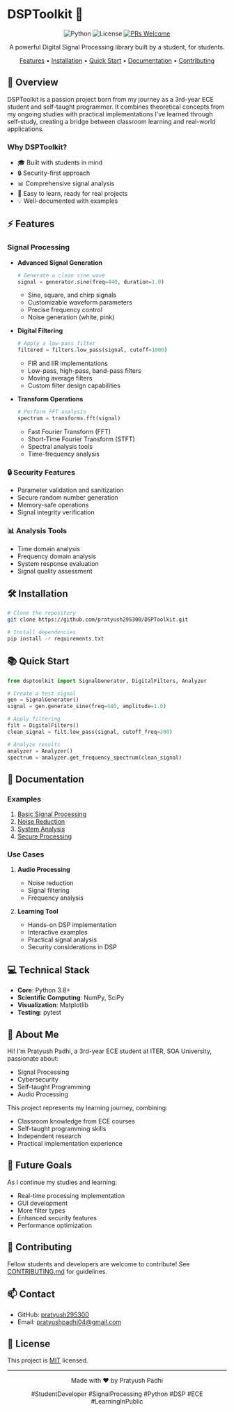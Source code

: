 # DSPToolkit 🎯

<div align="center">

![Python](https://img.shields.io/badge/python-3.8+-blue.svg)
![License](https://img.shields.io/badge/license-MIT-green.svg)
[![PRs Welcome](https://img.shields.io/badge/PRs-welcome-brightgreen.svg)](CONTRIBUTING.md)

A powerful Digital Signal Processing library built by a student, for students.

[Features](#features) •
[Installation](#installation) •
[Quick Start](#quick-start) •
[Documentation](#documentation) •
[Contributing](#contributing)

</div>

## 🌟 Overview

DSPToolkit is a passion project born from my journey as a 3rd-year ECE student and self-taught programmer. It combines theoretical concepts from my ongoing studies with practical implementations I've learned through self-study, creating a bridge between classroom learning and real-world applications.

### Why DSPToolkit?
- 🎓 Built with students in mind
- 🔒 Security-first approach
- 📊 Comprehensive signal analysis
- 🚀 Easy to learn, ready for real projects
- 💡 Well-documented with examples

## ⚡ Features

### Signal Processing
- **Advanced Signal Generation**
  ```python
  # Generate a clean sine wave
  signal = generator.sine(freq=440, duration=1.0)
  ```
  - Sine, square, and chirp signals
  - Customizable waveform parameters
  - Precise frequency control
  - Noise generation (white, pink)

- **Digital Filtering**
  ```python
  # Apply a low-pass filter
  filtered = filters.low_pass(signal, cutoff=1000)
  ```
  - FIR and IIR implementations
  - Low-pass, high-pass, band-pass filters
  - Moving average filters
  - Custom filter design capabilities

- **Transform Operations**
  ```python
  # Perform FFT analysis
  spectrum = transforms.fft(signal)
  ```
  - Fast Fourier Transform (FFT)
  - Short-Time Fourier Transform (STFT)
  - Spectral analysis tools
  - Time-frequency analysis

### 🔒 Security Features
- Parameter validation and sanitization
- Secure random number generation
- Memory-safe operations
- Signal integrity verification

### 📊 Analysis Tools
- Time domain analysis
- Frequency domain analysis
- System response evaluation
- Signal quality assessment

## 🛠 Installation

```bash
# Clone the repository
git clone https://github.com/pratyush295300/DSPToolkit.git

# Install dependencies
pip install -r requirements.txt
```

## 📚 Quick Start

```python
from dsptoolkit import SignalGenerator, DigitalFilters, Analyzer

# Create a test signal
gen = SignalGenerator()
signal = gen.generate_sine(freq=440, amplitude=1.0)

# Apply filtering
filt = DigitalFilters()
clean_signal = filt.low_pass(signal, cutoff_freq=200)

# Analyze results
analyzer = Analyzer()
spectrum = analyzer.get_frequency_spectrum(clean_signal)
```

## 📖 Documentation

### Examples
1. [Basic Signal Processing](examples/basic_signal_processing.py)
2. [Noise Reduction](examples/noise_reduction.py)
3. [System Analysis](examples/system_analysis.py)
4. [Secure Processing](examples/secure_signal_processing.py)

### Use Cases
1. **Audio Processing**
   - Noise reduction
   - Signal filtering
   - Frequency analysis

2. **Learning Tool**
   - Hands-on DSP implementation
   - Interactive examples
   - Practical signal analysis
   - Security considerations in DSP

## 💻 Technical Stack
- **Core**: Python 3.8+
- **Scientific Computing**: NumPy, SciPy
- **Visualization**: Matplotlib
- **Testing**: pytest

## 👤 About Me
Hi! I'm Pratyush Padhi, a 3rd-year ECE student at ITER, SOA University, passionate about:
- Signal Processing
- Cybersecurity
- Self-taught Programming
- Audio Processing

This project represents my learning journey, combining:
- Classroom knowledge from ECE courses
- Self-taught programming skills
- Independent research
- Practical implementation experience

## 🚀 Future Goals
As I continue my studies and learning:
- Real-time processing implementation
- GUI development
- More filter types
- Enhanced security features
- Performance optimization

## 🤝 Contributing
Fellow students and developers are welcome to contribute! See [CONTRIBUTING.md](CONTRIBUTING.md) for guidelines.

## 📫 Contact
- GitHub: [pratyush295300](https://github.com/pratyush295300)
- Email: pratyushpadhi04@gmail.com

## 📝 License
This project is [MIT](LICENSE) licensed.

---
<div align="center">
Made with ❤️ by Pratyush Padhi

#StudentDeveloper #SignalProcessing #Python #DSP #ECE #LearningInPublic
</div>
